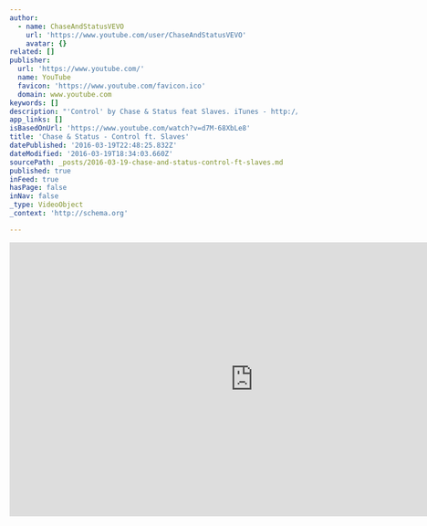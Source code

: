 ```yaml
---
author:
  - name: ChaseAndStatusVEVO
    url: 'https://www.youtube.com/user/ChaseAndStatusVEVO'
    avatar: {}
related: []
publisher:
  url: 'https://www.youtube.com/'
  name: YouTube
  favicon: 'https://www.youtube.com/favicon.ico'
  domain: www.youtube.com
keywords: []
description: "'Control' by Chase & Status feat Slaves. iTunes - http://chasestat.us/iTytd. Spotify -http://chasestat.us/Csp1 Directed by Henrik Hanson http://facebook.com/chaseandstatus http://twitter.com/chaseandstatus http://www.instagram.com/chaseandstatus http://chaseandstatus.co.uk https://www.facebook.com/slaves/ https://twitter.com/Slaves https://www.instagram.com/slaves http://Youareallslaves.com http://vevo.ly/Iz75OO"
app_links: []
isBasedOnUrl: 'https://www.youtube.com/watch?v=d7M-68XbLe8'
title: 'Chase & Status - Control ft. Slaves'
datePublished: '2016-03-19T22:48:25.832Z'
dateModified: '2016-03-19T18:34:03.660Z'
sourcePath: _posts/2016-03-19-chase-and-status-control-ft-slaves.md
published: true
inFeed: true
hasPage: false
inNav: false
_type: VideoObject
_context: 'http://schema.org'

---
```

<iframe src="https://cdn.embedly.com/widgets/media.html?src=https%3A%2F%2Fwww.youtube.com%2Fembed%2Fd7M-68XbLe8%3Ffeature%3Doembed&amp;url=https%3A%2F%2Fwww.youtube.com%2Fwatch%3Fv%3Dd7M-68XbLe8&amp;image=https%3A%2F%2Fi.ytimg.com%2Fvi%2Fd7M-68XbLe8%2Fhqdefault.jpg&amp;key=b7d04c9b404c499eba89ee7072e1c4f7&amp;type=text%2Fhtml&amp;schema=youtube" width="854" height="480" scrolling="no" frameborder="0" allowfullscreen="allowfullscreen" style=""></iframe>